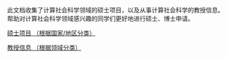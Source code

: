 此文档收集了计算社会科学领域的硕士项目，以及从事计算社会科学的教授信息。帮助对计算社会科学领域感兴趣的同学们更好地进行硕士、博士申请。

[硕士项目 （根据国家/地区分类）](https://github.com/fhbzc/program-computational-social-science/blob/main/master_programs.md)


[教授信息 （根据领域分类）](https://github.com/fhbzc/program-computational-social-science/blob/main/professors.md)


